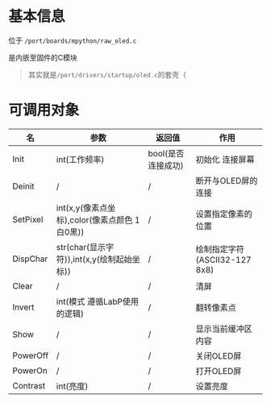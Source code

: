 # 基本信息

位于 `/port/boards/mpython/raw_oled.c`

是内嵌至固件的C模块

> 其实就是`/port/drivers/startup/oled.c`的套壳（

# 可调用对象

|名|参数|返回值|作用|
|-|-|-|-|
|Init|int(工作频率)|bool(是否连接成功)|初始化 连接屏幕|
|Deinit|/|/|断开与OLED屏的连接|
|SetPixel|int(x,y(像素点坐标),color(像素点颜色 1白0黑))|/|设置指定像素的位置|
|DispChar|str(char(显示字符)),int(x,y(绘制起始坐标))|/|绘制指定字符(ASCII32-127 8x8)|
|Clear|/|/|清屏|
|Invert|int(模式 遵循LabP使用的逻辑)|/|翻转像素点|
|Show|/|/|显示当前缓冲区内容|
|PowerOff|/|/|关闭OLED屏|
|PowerOn|/|/|打开OLED屏|
|Contrast|int(亮度)|/|设置亮度|